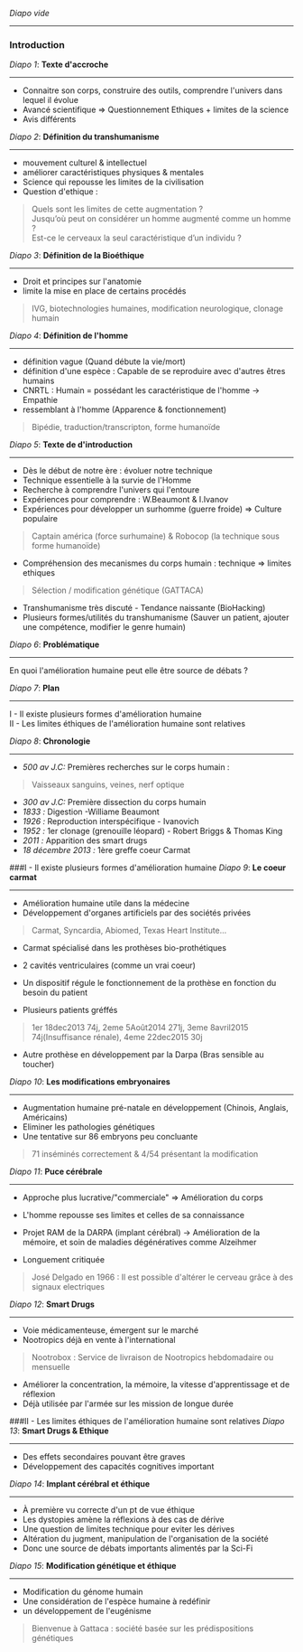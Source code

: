 _Diapo vide_

---
###   Introduction
_Diapo 1_: __Texte d'accroche__

---
* Connaitre son corps, construire des outils, comprendre l'univers dans lequel il évolue
* Avancé scientifique => Questionnement Ethiques + limites de la science
* Avis différents

_Diapo 2_: __Définition du transhumanisme__

---
* mouvement culturel & intellectuel
* améliorer caractéristiques physiques & mentales
* Science qui repousse les limites de la civilisation
* Question d'ethique :

>Quels sont les limites de cette augmentation ?  
>Jusqu’où peut on considérer un homme augmenté comme un homme ?  
>Est-ce le cerveaux la seul caractéristique d’un individu ?  

_Diapo 3_: __Définition de la Bioéthique__

---
* Droit et principes sur l'anatomie
* limite la mise en place de certains procédés
> IVG, biotechnologies humaines, modification neurologique, clonage humain

_Diapo 4_: __Définition de l'homme__

---
* définition vague (Quand débute la vie/mort)
* définition d'une espèce : Capable de se reproduire avec d'autres êtres humains
* CNRTL : Humain = possédant les caractéristique de l'homme -> Empathie
* ressemblant à l'homme (Apparence & fonctionnement)
> Bipédie, traduction/transcripton, forme humanoïde

_Diapo 5_: __Texte de d'introduction__

---
* Dès le début de notre ère : évoluer notre technique
* Technique essentielle à la survie de l'Homme
* Recherche à comprendre l'univers qui l'entoure
* Expériences pour comprendre : W.Beaumont & I.Ivanov
* Expériences pour développer un surhomme (guerre froide) => Culture populaire
> Captain américa (force surhumaine) & Robocop (la technique sous forme humanoïde)

* Compréhension des mecanismes du corps humain : technique => limites ethiques
> Sélection / modification génétique (GATTACA)

* Transhumanisme très discuté - Tendance naissante (BioHacking)
* Plusieurs formes/utilités du transhumanisme (Sauver un patient, ajouter une compétence, modifier le genre humain)

_Diapo 6_: __Problématique__

---
En quoi l'amélioration humaine peut elle être source de débats ?

_Diapo 7_: __Plan__

---
  I - Il existe plusieurs formes d'amélioration humaine  
  II - Les limites éthiques de l'amélioration humaine sont relatives

_Diapo 8_: __Chronologie__

---
* _500 av J.C:_ Premières recherches sur le corps humain :
> Vaisseaux sanguins, veines, nerf optique

* _300 av J.C:_ Première dissection du corps humain
* _1833 :_ Digestion  -Williame Beaumont
* _1926 :_ Reproduction interspécifique - Ivanovich
* _1952 :_ 1er clonage (grenouille léopard) - Robert Briggs & Thomas King
* _2011 :_ Apparition des smart drugs
* _18 décembre 2013 :_ 1ère greffe coeur Carmat

###I - Il existe plusieurs formes d'amélioration humaine
_Diapo 9_: __Le coeur carmat__

---
* Amélioration humaine utile dans la médecine
* Développement d'organes artificiels par des sociétés privées
> Carmat, Syncardia, Abiomed, Texas Heart Institute...

* Carmat spécialisé dans les prothèses bio-prothétiques
* 2 cavités ventriculaires (comme un vrai coeur)
* Un dispositif régule le fonctionnement de la prothèse en fonction du besoin du patient

* Plusieurs patients gréffés
> 1er 18dec2013 74j, 2eme 5Août2014 271j, 3eme 8avril2015 74j(Insuffisance rénale), 4eme 22dec2015 30j

* Autre prothèse en développement par la Darpa (Bras sensible au toucher)

_Diapo 10_: __Les modifications embryonaires__

---
* Augmentation humaine pré-natale en développement (Chinois, Anglais, Américains)
* Eliminer les pathologies génétiques
* Une tentative sur 86 embryons peu concluante

> 71 inséminés correctement & 4/54 présentant la modification

_Diapo 11_: __Puce cérébrale__

---
* Approche plus lucrative/"commerciale" => Amélioration du corps
* L'homme repousse ses limites et celles de sa connaissance  

* Projet RAM de la DARPA (implant cérébral) -> Amélioration de la mémoire, et soin de maladies dégénératives comme Alzeihmer
* Longuement critiquée

> José Delgado en 1966 : Il est possible d'altérer le cerveau grâce à des signaux electriques

_Diapo 12_: __Smart Drugs__

---
* Voie médicamenteuse, émergent sur le marché
* Nootropics déjà en vente à l'international  
> Nootrobox : Service de livraison de Nootropics hebdomadaire ou mensuelle

* Améliorer la concentration, la mémoire, la vitesse d'apprentissage et de réflexion
* Déjà utilisée par l'armée sur les mission de longue durée

###II - Les limites éthiques de l'amélioration humaine sont relatives
_Diapo 13_: __Smart Drugs & Ethique__

---
* Des effets secondaires pouvant être graves
* Développement des capacités cognitives important

_Diapo 14_: __Implant cérébral et éthique__

---
* À première vu correcte d'un pt de vue éthique
* Les dystopies amène la réflexions à des cas de dérive
* Une question de limites technique pour eviter les dérives
* Altération du jugment, manipulation de l'organisation de la société
* Donc une source de débats importants alimentés par la Sci-Fi

_Diapo 15_: __Modification génétique et éthique__

---
* Modification du génome humain
* Une considération de l'espèce humaine à redéfinir
* un développement de l'eugénisme

> Bienvenue à Gattaca : société basée sur les prédispositions génétiques